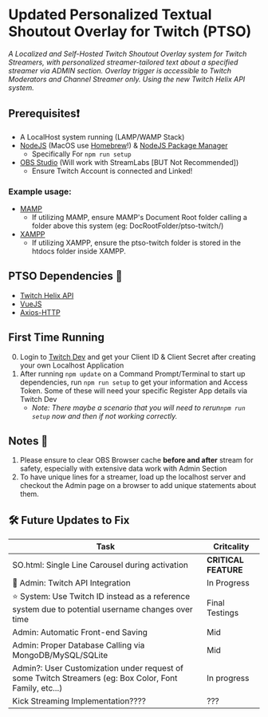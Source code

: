 # Updated Personalized Textual Shoutout Overlay for Twitch (PTSO)


*A Localized and Self-Hosted Twitch Shoutout Overlay system for Twitch Streamers, with personalized streamer-tailored text about a specified streamer via ADMIN section. Overlay trigger is accessible to Twitch Moderators and Channel Streamer only. Using the new Twitch Helix API system.*

## Prerequisites❗
- A LocalHost system running (LAMP/WAMP Stack)
- [NodeJS](https://nodejs.org/en/download) (MacOS use [Homebrew](https://brew.sh)!) & [NodeJS Package Manager](https://npmjs.com)
    - Specifically For ```npm run setup```
- [OBS Studio](https://obsproject.com) (Will work with StreamLabs [BUT Not Recommended])
    - Ensure Twitch Account is connected and Linked! 
### Example usage:
- [MAMP](https://www.mamp.info/)
    - If utilizing MAMP, ensure MAMP's Document Root folder calling a folder above this system (eg: DocRootFolder/ptso-twitch/)
- [XAMPP](https://www.apachefriends.org/download.html)
    - If utilizing XAMPP, ensure the ptso-twitch folder is stored in the htdocs folder inside XAMPP.    
## PTSO Dependencies 🤝
- [Twitch Helix API](https://dev.twitch.tv/docs/api/)
- [VueJS](https://vuejs.org)
- [Axios-HTTP](http://axios-http.com)

## First Time Running
0) Login to [Twitch Dev](https://dev.twitch.tv) and get your Client ID & Client Secret after creating your own Localhost Application
1) After running ```npm update``` on a Command Prompt/Terminal to start up dependencies, run ```npm run setup``` to get your information and Access Token. Some of these will need your specific Register App details via Twitch Dev
    - *Note: There maybe a scenario that you will need to rerun```npm run setup``` now and then if not working correctly.*

## Notes 📝
1) Please ensure to clear OBS Browser cache **before and after** stream for safety, especially with extensive data work with Admin Section
3) To have unique lines for a streamer, load up the localhost server and checkout the Admin page on a browser to add unique statements about them.

## 🛠️ Future Updates to Fix
|Task| Critcality |
|------|-------|
|SO.html: Single Line Carousel during activation| **CRITICAL FEATURE** | 
|📌 Admin: Twitch API Integration |In Progress|
|⭐️ System: Use Twitch ID instead as a reference system due to potential username changes over time|Final Testings|
|Admin: Automatic Front-end Saving|Mid|
|Admin: Proper Database Calling via MongoDB/MySQL/SQLite|Mid|
|Admin?: User Customization under request of some Twitch Streamers (eg: Box Color, Font Family, etc...)|In progress|
|Kick Streaming Implementation???? |???|